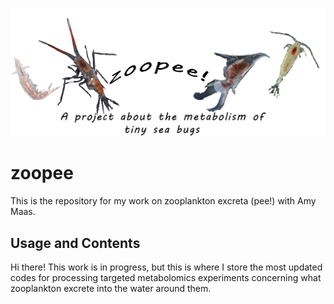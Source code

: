 ![silly banner photo](figs/Banner.png)
# zoopee
This is the repository for my work on zooplankton excreta (pee!) with Amy Maas.

## Usage and Contents
Hi there! This work is in progress, but this is where I store the most updated codes for processing targeted metabolomics experiments concerning what zooplankton excrete into the water around them. 

